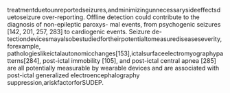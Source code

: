 treatmentduetounreportedseizures,andminimizingunnecessarysideeffectsduetoseizure
over-reporting. Offline detection could contribute to the diagnosis of non-epileptic paroxys-
mal events, from psychogenic seizures [142, 201, 257, 283] to cardiogenic events. Seizure de-
tectiondevicesmayalsobestudiedfortheirpotentialtomeasurediseaseseverity,forexample,
pathologieslikeictalautonomicchanges[153],ictalsurfaceelectromyographypatterns[284],
post-ictal immobility [105], and post-ictal central apnea [285] are all potentially measurable
by wearable devices and are associated with post-ictal generalized electroencephalography
suppression,ariskfactorforSUDEP.